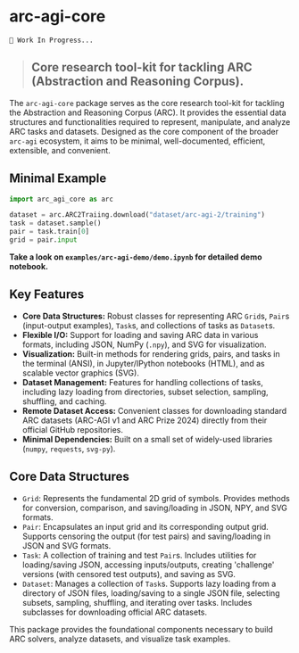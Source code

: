 # arc-agi-core

```
🚧 Work In Progress...
```

> ## Core research tool-kit for tackling ARC (Abstraction and Reasoning Corpus).

The `arc-agi-core` package serves as the core research tool-kit for tackling the Abstraction and Reasoning Corpus (ARC). It provides the essential data structures and functionalities required to represent, manipulate, and analyze ARC tasks and datasets. Designed as the core component of the broader `arc-agi` ecosystem, it aims to be minimal, well-documented, efficient, extensible, and convenient.

## Minimal Example

```python
import arc_agi_core as arc

dataset = arc.ARC2Traiing.download("dataset/arc-agi-2/training")
task = dataset.sample()
pair = task.train[0]
grid = pair.input
```

**Take a look on `examples/arc-agi-demo/demo.ipynb` for detailed demo notebook.**

## Key Features

- **Core Data Structures:** Robust classes for representing ARC `Grid`s, `Pair`s (input-output examples), `Task`s, and collections of tasks as `Dataset`s.
- **Flexible I/O:** Support for loading and saving ARC data in various formats, including JSON, NumPy (`.npy`), and SVG for visualization.
- **Visualization:** Built-in methods for rendering grids, pairs, and tasks in the terminal (ANSI), in Jupyter/IPython notebooks (HTML), and as scalable vector graphics (SVG).
- **Dataset Management:** Features for handling collections of tasks, including lazy loading from directories, subset selection, sampling, shuffling, and caching.
- **Remote Dataset Access:** Convenient classes for downloading standard ARC datasets (ARC-AGI v1 and ARC Prize 2024) directly from their official GitHub repositories.
- **Minimal Dependencies:** Built on a small set of widely-used libraries (`numpy`, `requests`, `svg-py`).

## Core Data Structures

- `Grid`: Represents the fundamental 2D grid of symbols. Provides methods for conversion, comparison, and saving/loading in JSON, NPY, and SVG formats.
- `Pair`: Encapsulates an input grid and its corresponding output grid. Supports censoring the output (for test pairs) and saving/loading in JSON and SVG formats.
- `Task`: A collection of training and test `Pair`s. Includes utilities for loading/saving JSON, accessing inputs/outputs, creating 'challenge' versions (with censored test outputs), and saving as SVG.
- `Dataset`: Manages a collection of `Task`s. Supports lazy loading from a directory of JSON files, loading/saving to a single JSON file, selecting subsets, sampling, shuffling, and iterating over tasks. Includes subclasses for downloading official ARC datasets.

This package provides the foundational components necessary to build ARC solvers, analyze datasets, and visualize task examples.
